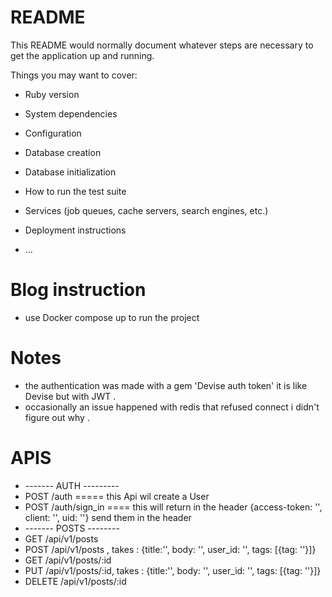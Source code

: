 # README

This README would normally document whatever steps are necessary to get the
application up and running.

Things you may want to cover:

- Ruby version

- System dependencies

- Configuration

- Database creation

- Database initialization

- How to run the test suite

- Services (job queues, cache servers, search engines, etc.)

- Deployment instructions

- ...

# Blog instruction

- use Docker compose up to run the project

# Notes

- the authentication was made with a gem 'Devise auth token' it is like Devise but with JWT .
- occasionally an issue happened with redis that refused connect i didn't figure out why .

# APIS

- ------- AUTH ---------
- POST /auth ===== this Api wil create a User
- POST /auth/sign_in ==== this will return in the header {access-token: '', client: '', uid: ''} send them in the header
- ------- POSTS --------
- GET /api/v1/posts
- POST /api/v1/posts , takes : {title:'', body: '', user_id: '', tags: [{tag: ''}]}
- GET /api/v1/posts/:id
- PUT /api/v1/posts/:id, takes : {title:'', body: '', user_id: '', tags: [{tag: ''}]}
- DELETE /api/v1/posts/:id
